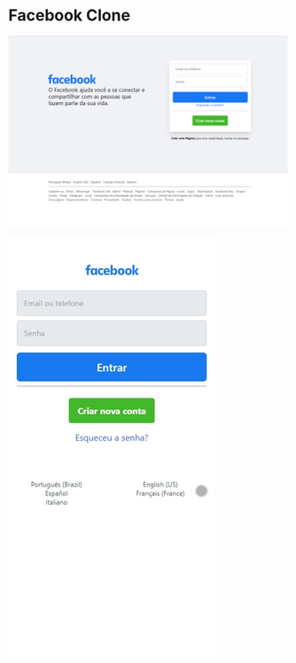 # Facebook Clone

![Screenshot](screenshot.png "Spotify Clone")

![Screenshot](screenshot-mobile.png "Spotify Clone")